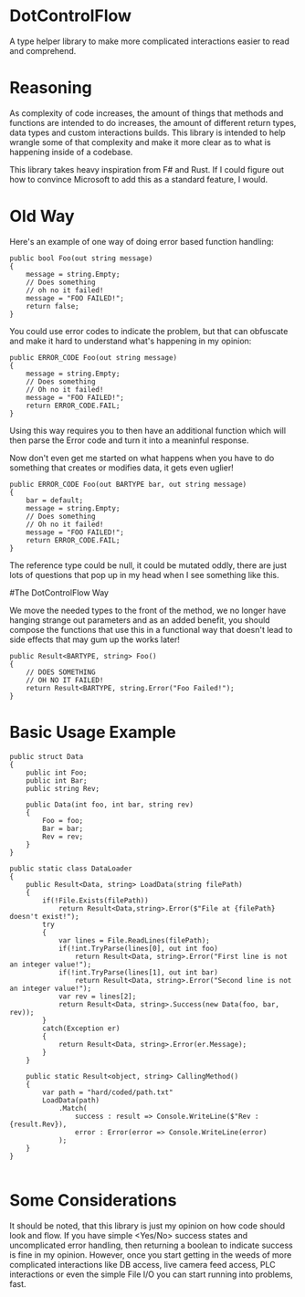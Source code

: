 # DotControlFlow
A type helper library to make more complicated interactions easier to read and comprehend.
# Reasoning
As complexity of code increases, the amount of things that methods and 
functions are intended to do increases, the amount of different return types,
data types and custom interactions builds. This library is intended to help
wrangle some of that complexity and make it more clear as to what is happening
inside of a codebase.

This library takes heavy inspiration from F# and Rust. If I could figure
out how to convince Microsoft to add this as a standard feature, I would.

# Old Way

Here's an example of one way of doing error based function handling:

```
public bool Foo(out string message)
{
    message = string.Empty;
    // Does something
    // oh no it failed!
    message = "FOO FAILED!";
    return false;
}
```
You could use error codes to indicate the problem, but that can obfuscate
and make it hard to understand what's happening in my opinion:

```
public ERROR_CODE Foo(out string message)
{
    message = string.Empty;
    // Does something
    // Oh no it failed!
    message = "FOO FAILED!";
    return ERROR_CODE.FAIL;
}
```

Using this way requires you to then have an additional function which will then
parse the Error code and turn it into a meaninful response.

Now don't even get me started on what happens when you have to do something
that creates or modifies data, it gets even uglier!

```
public ERROR_CODE Foo(out BARTYPE bar, out string message)
{
    bar = default;
    message = string.Empty;
    // Does something
    // Oh no it failed!
    message = "FOO FAILED!";
    return ERROR_CODE.FAIL;
}
```

The reference type could be null, it could be mutated oddly, there are just
lots of questions that pop up in my head when I see something like this.

#The DotControlFlow Way

We move the needed types to the front of the method, we no longer have
hanging strange out parameters and as an added benefit, you should compose
the functions that use this in a functional way that doesn't lead to side
effects that may gum up the works later!

```
public Result<BARTYPE, string> Foo()
{
    // DOES SOMETHING
    // OH NO IT FAILED!
    return Result<BARTYPE, string.Error("Foo Failed!");
}
```

# Basic Usage Example

```
public struct Data
{
    public int Foo;
    public int Bar;
    public string Rev;
    
    public Data(int foo, int bar, string rev)
    {
        Foo = foo;
        Bar = bar;
        Rev = rev;
    }
}

public static class DataLoader 
{
    public Result<Data, string> LoadData(string filePath)
    {
        if(!File.Exists(filePath))
            return Result<Data,string>.Error($"File at {filePath} doesn't exist!");
        try
        {
            var lines = File.ReadLines(filePath);
            if(!int.TryParse(lines[0], out int foo)
                return Result<Data, string>.Error("First line is not an integer value!");
            if(!int.TryParse(lines[1], out int bar)
                return Result<Data, string>.Error("Second line is not an integer value!");
            var rev = lines[2];
            return Result<Data, string>.Success(new Data(foo, bar, rev));
        }
        catch(Exception er)
        {
            return Result<Data, string>.Error(er.Message);
        }
    }
    
    public static Result<object, string> CallingMethod()
    {
        var path = "hard/coded/path.txt"
        LoadData(path)
            .Match( 
                success : result => Console.WriteLine($"Rev : {result.Rev}),
                error : Error(error => Console.WriteLine(error)
            );
    }
}


```

# Some Considerations
It should be noted, that this library is just my opinion on how code should 
look and flow. If you have simple <Yes/No> success states and uncomplicated
error handling, then returning a boolean to indicate success is fine in my
opinion. However, once you start getting in the weeds of more complicated interactions
like DB access, live camera feed access, PLC interactions or even the simple
File I/O you can start running into problems, fast.
